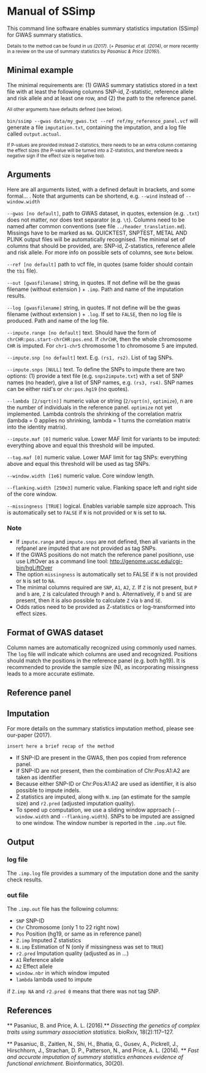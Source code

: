 [//]: ==================================
# Manual of SSimp
[//]: ==================================

This command line software enables summary statistics imputation (SSimp) for GWAS summary statistics. 

<sup>Details to the method can be found in *us (2017)*. (+ *Pasaniuc et al. (2014)*, or more recently in a review on the use of summary statistics by *Pasaniuc & Price (2016)*). </sup>

	


## Minimal example
[//]: -------------------------------
The minimal requirements are: (1) GWAS summary statistics stored in a text file with at least the following columns SNP-id, Z-statistic, reference allele and risk allele and at least one row, and (2) the path to the reference panel. 

<sup>All other arguments have defaults defined (see below).</sup>

`bin/ssimp --gwas data/my_gwas.txt --ref ref/my_reference_panel.vcf` will generate a file `imputation.txt`, containing the imputation, and a log file called `output.actual`.

<sup>If P-values are provided instead Z-statistics, there needs to be an extra column containing the effect sizes (the P-value will be turned into a Z-statistics, and therefore needs a negative sign if the effect size is negative too). </sup>
	

## Arguments
[//]: -------------------------------
Here are all arguments listed, with a defined default in brackets, and some formal... . Note that arguments can be shortend, e.g. `--wind` instead of `--window.width`

`--gwas [no default]`, path to GWAS dataset, in quotes, extension (e.g. `.txt`) does not matter, nor does text separator (e.g. `\t`).  Columns need to be named after common conventions (see file `../header_translation.md`). Missings have to be marked as `NA`. QUICKTEST, SNPTEST, METAL AND PLINK output files will be automatically recognised. The minimal set of columns that should be provided, are: SNP-id, Z-statistics, reference allele and risk allele. For more info on possible sets of columns, see `Note` below.

`--ref [no default]` path to vcf file, in quotes (same folder should contain the `tbi` file).

`--out [gwasfilename]` string, in quotes. If not define will be the gwas filename (without extension ) + `.imp`. Path and name of the imputation results.

`--log [gwasfilename]` string, in quotes. If not define will be the gwas filename (without extension ) + `.log`. If set to `FALSE`, then no log file is produced. Path and name of the log file.

`--impute.range [no default]` text. Should have the form of `chrCHR:pos.start-chrCHR:pos.end`. If `chrCHR`, then the whole chromosome `CHR` is imputed. For `chr1-chr5` chromosome 1 to chromosome 5 are imputed. 

`--impute.snp [no default]` text. E.g. `(rs1, rs2)`. List of tag SNPs. 

`--impute.snps [NULL]` text. To define the SNPs to impute there are two options: (1) provide a text file (e.g. `snps2impute.txt`) with a set of SNP names (no header), give a list of SNP names, e.g. `(rs3, rs4)`. SNP names can be either rsid's or `chr:pos.hg19` (no quotes). 

`--lambda [2/sqrt(n)]` numeric value or string (`2/sqrt(n)`, `optimize`), n are the number of individuals in the reference panel. `optimize` not yet implemented. Lambda controls the shrinking of the correlation matrix (lambda = 0 applies no shrinking, lambda = 1 turns the correlation matrix into the identity matrix).

`--impute.maf [0]` numeric value. Lower MAF limit for variants to be imputed: everything above and equal this threshold will be imputed.

`--tag.maf [0]` numeric value. Lower MAF limit for tag SNPs: everything above and equal this threshold will be used as tag SNPs. 

`--window.width [1e6]` numeric value. Core window length.

`--flanking.width [250e3]` numeric value. Flanking space left and right side of the core window.
		
`--missingness [TRUE]` logical. Enables variable sample size approach. This is automatically set to `FALSE` if `N` is not provided or `N` is set to `NA`.

### Note	
[//]: -------
- If `impute.range` and `impute.snps` are not defined, then all variants in the refpanel are imputed that are not provided as tag SNPs.
- If the GWAS positions do not match the reference panel positionn, use use LiftOver as a command line tool: http://genome.ucsc.edu/cgi-bin/hgLiftOver
- The option `missingness` is automatically set to FALSE if `N` is not provided or `N` is set to `NA`.
- The minimal columns required are `SNP`, `A1`, `A2`, `Z`. If `Z` is not present, but `P` and `b` are, `Z` is calculated through `P` and `b`. Alternatively, if `b` and `SE` are present, then it is also possible to calculate `Z` via `b` and `SE`. 
- Odds ratios need to be provided as Z-statistics or log-transformed into effect sizes.

## Format of GWAS dataset
[//]: -------------------------------
Column names are automatically recognized using commonly used names. The `log` file will indicate which columns are used and recognized. Positions should match the positions in the reference panel (e.g. both hg19). It is recommended to provide the sample size (N), as incorporating missingness leads to a more accurate estimate. 

## Reference panel
[//]: -------------------------------


## Imputation
[//]: -------------------------------
For more details on the summary statistics imputation method, please see our-paper (2017). 

`insert here a brief recap of the method`

- If SNP-ID are present in the GWAS, then pos copied from reference panel. 
- If SNP-ID are not present, then the combination of Chr:Pos:A1:A2 are taken as identifier
- Because either SNP-ID or Chr:Pos:A1:A2 are used as identifier, it is also possible to impute indels.
- Z statistics are imputed, along with `N.imp` (an estimate for the sample size) and `r2.pred` (adjusted imputation quality).
- To speed up computation, we use a sliding window approach (`--window.width` and `--flanking.width`). SNPs to be imputed are assigned to one window. The window number is reported in the `.imp.out` file. 

 
## Output
[//]: -------------------------------

### log file
[//]: -------
The `.imp.log` file provides a summary of the imputation done and the sanity check results. 

### out file
[//]: -------
The `.imp.out` file has the following columns:

- `SNP` SNP-ID
- `Chr` Chromosome (only 1 to 22 right now)
- `Pos` Position (hg19, or same as in reference panel)
- `Z.imp` Imputed Z statistics
- `N.imp` Estimation of N (only if missingness was set to `TRUE`)
- `r2.pred` Imputation quality (adjusted as in ...)
- `A1` Reference allele
- `A2` Effect allele
- `window.nbr` in which window imputed
- `lambda` lambda used to impute

if `Z.imp NA` and `r2.pred 0` means that there was not tag SNP.

## References
[//]: -------
** Pasaniuc, B. and Price, A. L. (2016).** *Dissecting the genetics of complex traits using summary association statistics.* bioRxiv, 18(2):117–127.

** Pasaniuc, B., Zaitlen, N., Shi, H., Bhatia, G., Gusev, A., Pickrell, J., Hirschhorn, J., Strachan, D. P., Patterson, N., and Price, A. L. (2014). ** *Fast and accurate imputation of summary statistics enhances evidence of functional enrichment.* Bioinformatics, 30(20).

